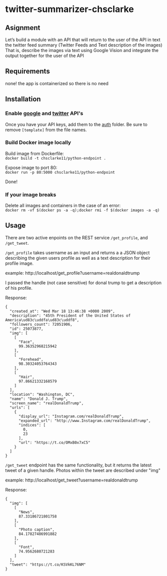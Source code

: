 # twitter-summarizer-chsclarke

## Asignment
Let’s build a module with an API that will return to the user of the API in text the twitter feed summary (Twitter Feeds and Text description of the images)
That is, describe the images via text using Google Vision and integrate the output together for the user of the API

## Requirements 
none! the app is containerized so there is no need

## Installation

### Enable [google](https://cloud.google.com/vision/docs/before-you-begin) and [twitter](https://developer.twitter.com/en/docs/basics/getting-started) API's

Once you have your API keys, add them to the [auth](https://github.com/BUEC500C1/twitter-summarizer-chsclarke/auth) folder. Be sure to remove `[template]` from the file names.

### Build Docker image locally

Build image from Dockerfile:  
`docker build -t chsclarke11/python-endpoint .`

Expose image to port 80:  
`docker run -p 80:5000 chsclarke11/python-endpoint`

Done!


### If your image breaks
Delete all images and containers in the case of an error:  
`docker rm -vf $(docker ps -a -q);docker rmi -f $(docker images -a -q)`

## Usage

There are two active enpoints on the REST service `/get_profile`, and `/get_tweet`.

`/get_profile` takes username as an input and returns a a JSON object describing the given users profile as well as a text description for their profile image.

example: http://localhost/get_profile?username=realdonaldtrump

I passed the handle (not case sensitive) for donal trump to get a description of his profile.

Response:
```
{
  "created_at": "Wed Mar 18 13:46:38 +0000 2009", 
  "description": "45th President of the United States of America\ud83c\uddfa\ud83c\uddf8", 
  "followers_count": 72051906, 
  "id": 25073877, 
  "img": [
    [
      "Face", 
      99.36352968215942
    ], 
    [
      "Forehead", 
      98.30324053764343
    ], 
    [
      "Hair", 
      97.86621332168579
    ]
  ], 
  "location": "Washington, DC", 
  "name": "Donald J. Trump", 
  "screen_name": "realDonaldTrump", 
  "urls": [
    {
      "display_url": "Instagram.com/realDonaldTrump", 
      "expanded_url": "http://www.Instagram.com/realDonaldTrump", 
      "indices": [
        0, 
        23
      ], 
      "url": "https://t.co/OMxB0x7xC5"
    }
  ]
}
```


`/get_tweet` endpoint has the same functionality, but it returns the latest tweet of a given handle. Photos within the tweet are described under "img"

example: http://localhost/get_tweet?username=realdonaldtrump

Response:
```
{
  "img": [
    [
      "News", 
      87.33186721801758
    ], 
    [
      "Photo caption", 
      84.17827486991882
    ], 
    [
      "Font", 
      74.9562680721283
    ]
  ], 
  "tweet": "https://t.co/KSVkKL76NM"
}
```
